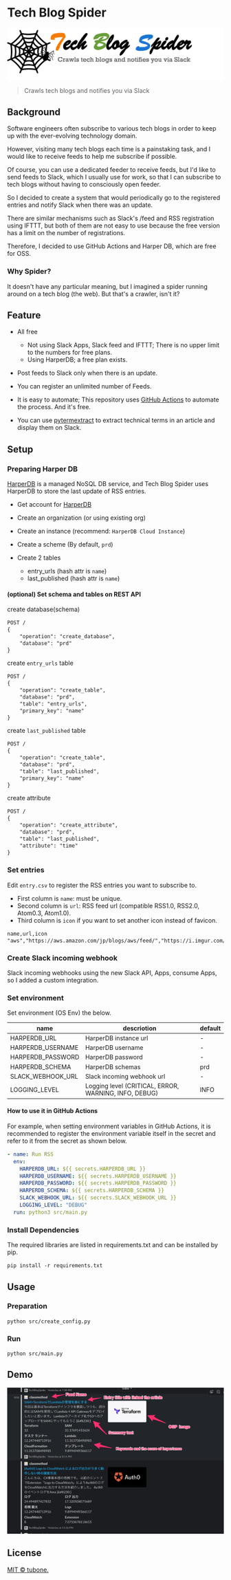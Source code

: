 # Tech Blog Spider

![logo](docs/images/logo.png)

> Crawls tech blogs and notifies you via Slack

## Background

Software engineers often subscribe to various tech blogs in order to keep up with the ever-evolving technology domain.

However, visiting many tech blogs each time is a painstaking task, and I would like to receive feeds to help me subscribe if possible.

Of course, you can use a dedicated feeder to receive feeds, but I'd like to send feeds to Slack, which I usually use for work, so that I can subscribe to tech blogs without having to consciously open feeder.

So I decided to create a system that would periodically go to the registered entries and notify Slack when there was an update.

There are similar mechanisms such as Slack's /feed and RSS registration using IFTTT, but both of them are not easy to use because the free version has a limit on the number of registrations.

Therefore, I decided to use GitHub Actions and Harper DB, which are free for OSS.

### Why Spider?

It doesn't have any particular meaning, but I imagined a spider running around on a tech blog (the web). But that's a crawler, isn't it?

## Feature

- All free
  - Not using Slack Apps, Slack feed and IFTTT; There is no upper limit to the numbers for free plans.
  - Using HarperDB; a free plan exists.

- Post feeds to Slack only when there is an update.

- You can register an unlimited number of Feeds.
  
- It is easy to automate; This repository uses [GitHub Actions](.github/workflows/rss.yml) to automate the process. And it's free.

- You can use [pytermextract](http://gensen.dl.itc.u-tokyo.ac.jp/pytermextract/) to extract technical terms in an article and display them on Slack.

## Setup

### Preparing Harper DB

[HarperDB](https://harperdb.io/) is a managed NoSQL DB service, and Tech Blog Spider uses HarperDB to store the last update of RSS entries.

- Get account for [HarperDB](https://studio.harperdb.io/sign-up)

- Create an organization (or using existing org)

- Create an instance (recommend: `HarperDB Cloud Instance`)

- Create a scheme (By default, `prd`)

- Create 2 tables
  - entry_urls (hash attr is `name`)
  - last_published (hash attr is `name`)
 
#### (optional) Set schema and tables on REST API

create database(schema)

```
POST /
{
    "operation": "create_database",
    "database": "prd"
}
```

create `entry_urls` table

```
POST /
{
    "operation": "create_table",
    "database": "prd",
    "table": "entry_urls",
    "primary_key": "name"
}
```


create `last_published` table

```
POST /
{
    "operation": "create_table",
    "database": "prd",
    "table": "last_published",
    "primary_key": "name"
}
```

create attribute

```
POST /
{
    "operation": "create_attribute",
    "database": "prd",
    "table": "last_published",
    "attribute": "time"
}
```

### Set entries

Edit `entry.csv` to register the RSS entries you want to subscribe to.

- First column is `name`: must be unique.
- Second column is `url`: RSS feed url (compatible RSS1.0, RSS2.0, Atom0.3, Atom1.0).
- Third column is `icon` if you want to set another icon instead of favicon.

```csv
name,url,icon
"aws","https://aws.amazon.com/jp/blogs/aws/feed/","https://i.imgur.com/Z5YLUiS.png"
```

### Create Slack incoming webhook

Slack incoming webhooks using the new Slack API, Apps, consume Apps, so I added a custom integration.

### Set environment

Set environment (OS Env) the below.

| name              | descriotion                                           | default | 
| ----------------- | ----------------------------------------------------- | ------- | 
| HARPERDB_URL      | HarperDB instance url                                 | -       | 
| HARPERDB_USERNAME | HarperDB username                                     | -       | 
| HARPERDB_PASSWORD | HarperDB password                                     | -       | 
| HARPERDB_SCHEMA   | HarperDB schemas                                      | prd     | 
| SLACK_WEBHOOK_URL | Slack incoming webhook url                            | -       | 
| LOGGING_LEVEL     | Logging level (CRITICAL, ERROR, WARNING, INFO, DEBUG) | INFO    |

#### How to use it in GitHub Actions

For example, when setting environment variables in GitHub Actions, it is recommended to register the environment variable itself in the secret and refer to it from the secret as shown below.

```yaml
- name: Run RSS
  env:
    HARPERDB_URL: ${{ secrets.HARPERDB_URL }}
    HARPERDB_USERNAME: ${{ secrets.HARPERDB_USERNAME }}
    HARPERDB_PASSWORD: ${{ secrets.HARPERDB_PASSWORD }}
    HARPERDB_SCHEMA: ${{ secrets.HARPERDB_SCHEMA }}
    SLACK_WEBHOOK_URL: ${{ secrets.SLACK_WEBHOOK_URL }}
    LOGGING_LEVEL: "DEBUG"
  run: python3 src/main.py
```

### Install Dependencies

The required libraries are listed in requirements.txt and can be installed by pip.

```
pip install -r requirements.txt
```

## Usage

### Preparation

```
python src/create_config.py
```

### Run

```
python src/main.py
```

## Demo

![img](docs/images/demo.png)

## License

[MIT © tubone.](LICENSE)
